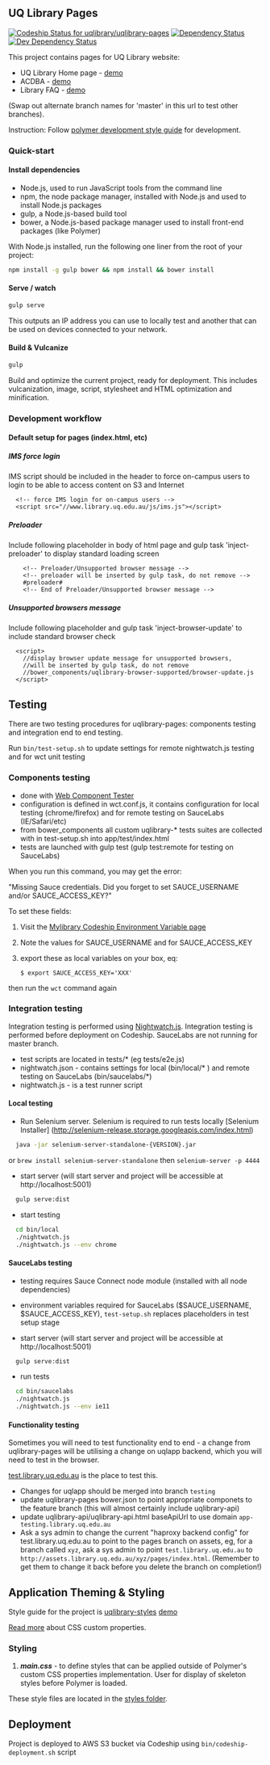 ## UQ Library Pages

[ ![Codeship Status for uqlibrary/uqlibrary-pages](https://codeship.com/projects/c9f3c4c0-ac6d-0133-af8d-1e5da553331a/status?branch=master)](https://codeship.com/projects/131650)
[![Dependency Status](https://david-dm.org/uqlibrary/uqlibrary-pages.svg)](https://david-dm.org/uqlibrary/uqlibrary-pages)
[![Dev Dependency Status](https://david-dm.org/uqlibrary/uqlibrary-pages/dev-status.svg)](https://david-dm.org/uqlibrary/uqlibrary-pages)

This project contains pages for UQ Library website: 

* UQ Library Home page - [demo](http://assets.library.uq.edu.au/master/pages/index.html)
* ACDBA - [demo](http://assets.library.uq.edu.au/master/pages/acdba.html)
* Library FAQ - [demo](http://assets.library.uq.edu.au/master/pages/rightnow-faq.html)

(Swap out alternate branch names for 'master' in this url to test other branches).
 
Instruction: Follow [polymer development style guide](http://polymerelements.github.io/style-guide/) for development. 

### Quick-start 

#### Install dependencies

- Node.js, used to run JavaScript tools from the command line
- npm, the node package manager, installed with Node.js and used to install Node.js packages
- gulp, a Node.js-based build tool
- bower, a Node.js-based package manager used to install front-end packages (like Polymer)

With Node.js installed, run the following one liner from the root of your project:

```sh
npm install -g gulp bower && npm install && bower install
```

#### Serve / watch

```sh
gulp serve
```

This outputs an IP address you can use to locally test and another that can be used on devices connected to your network.

#### Build & Vulcanize

```sh
gulp
```

Build and optimize the current project, ready for deployment. This includes vulcanization, image, script, stylesheet and HTML optimization and minification.

### Development workflow

#### Default setup for pages (index.html, etc)

##### IMS force login
IMS script should be included in the header to force on-campus users to login to be able to access content on S3 and Internet

```
  <!-- force IMS login for on-campus users -->
  <script src="//www.library.uq.edu.au/js/ims.js"></script>
```

##### Preloader
Include following placeholder in body of html page and gulp task 'inject-preloader' to display standard loading screen

```
    <!-- Preloader/Unsupported browser message -->
    <!-- preloader will be inserted by gulp task, do not remove -->
    #preloader#
    <!-- End of Preloader/Unsupported browser message -->
```

##### Unsupported browsers message 
Include following placeholder and gulp task 'inject-browser-update' to include standard browser check

```
  <script>
    //display browser update message for unsupported browsers,
    //will be inserted by gulp task, do not remove
    //bower_components/uqlibrary-browser-supported/browser-update.js
  </script>
```

## Testing

There are two testing procedures for uqlibrary-pages: components testing and integration end to end testing.

Run `bin/test-setup.sh` to update settings for remote nightwatch.js testing and for wct unit testing
  
### Components testing

* done with [Web Component Tester](https://github.com/Polymer/web-component-tester)
* configuration is defined in wct.conf.js, it contains configuration for local testing (chrome/firefox) and for remote testing on SauceLabs (IE/Safari/etc)
* from bower_components all custom uqlibrary-* tests suites are collected with in test-setup.sh into app/test/index.html
* tests are launched with gulp test (gulp test:remote for testing on SauceLabs)

When you run this command, you may get the error:

"Missing Sauce credentials. Did you forget to set SAUCE_USERNAME and/or SAUCE_ACCESS_KEY?"

To set these fields: 

1. Visit the [Mylibrary Codeship Environment Variable page](https://codeship.com/projects/141087/configure_environment)
2. Note the values for SAUCE_USERNAME and for SAUCE_ACCESS_KEY
3. export these as local variables on your box, eq:

    `$ export SAUCE_ACCESS_KEY='XXX'`

then run the `wct` command again

### Integration testing

Integration testing is performed using [Nightwatch.js](http://nightwatchjs.org/). Integration testing is performed before deployment on Codeship.
SauceLabs are not running for master branch.

* test scripts are located in tests/* (eg tests/e2e.js)
* nightwatch.json - contains settings for local (bin/local/* ) and remote testing on SauceLabs (bin/saucelabs/*)
* nightwatch.js - is a test runner script

#### Local testing

* Run Selenium server. Selenium is required to run tests locally [Selenium Installer] (http://selenium-release.storage.googleapis.com/index.html)

```sh
  java -jar selenium-server-standalone-{VERSION}.jar
```

or `brew install selenium-server-standalone` then `selenium-server -p 4444`

* start server (will start server and project will be accessible at http://localhost:5001)

```sh
  gulp serve:dist
```

* start testing

```sh
  cd bin/local
  ./nightwatch.js
  ./nightwatch.js --env chrome
```  

#### SauceLabs testing

* testing requires Sauce Connect node module (installed with all node dependencies)

* environment variables required for SauceLabs ($SAUCE_USERNAME, $SAUCE_ACCESS_KEY), `test-setup.sh` replaces placeholders in test setup stage

* start server (will start server and project will be accessible at http://localhost:5001)

```sh
  gulp serve:dist
```
* run tests 
 
```sh  
  cd bin/saucelabs 
  ./nightwatch.js
  ./nightwatch.js --env ie11  
```
#### Functionality testing

Sometimes you will need to test functionality end to end - a change from uqlibrary-pages will be utilising a change on uqlapp backend, which you will need to test in the browser.

[test.library.uq.edu.au](http://test.library.uq.edu.au/) is the place to test this.

* Changes for uqlapp should be merged into branch `testing`
* update uqlibrary-pages bower.json to point appropriate componets to the feature branch (this will almost certainly include uqlibrary-api)
* update uqlibrary-api/uqlibrary-api.html baseApiUrl to use domain `app-testing.library.uq.edu.au`
* Ask a sys admin to  change the current "haproxy backend config" for test.library.uq.edu.au to point to the pages branch on assets, eg, for a branch called `xyz`, ask a sys admin to point `test.library.uq.edu.au` to `http://assets.library.uq.edu.au/xyz/pages/index.html`. (Remember to get them to change it back before you delete the branch on completion!)

## Application Theming & Styling

Style guide for the project is [uqlibrary-styles](https://github.com/uqlibrary/uqlibrary-styles) [demo](http://uqlibrary.github.io/uqlibrary-styles/style-guide/demo/)

[Read more](https://www.polymer-project.org/1.0/docs/devguide/styling.html) about CSS custom properties.

### Styling
1. ***main.css*** - to define styles that can be applied outside of Polymer's custom CSS properties implementation. User for display of skeleton styles before Polymer is loaded. 

These style files are located in the [styles folder](app/styles/).

## Deployment

Project is deployed to AWS S3 bucket via Codeship using `bin/codeship-deployment.sh` script
